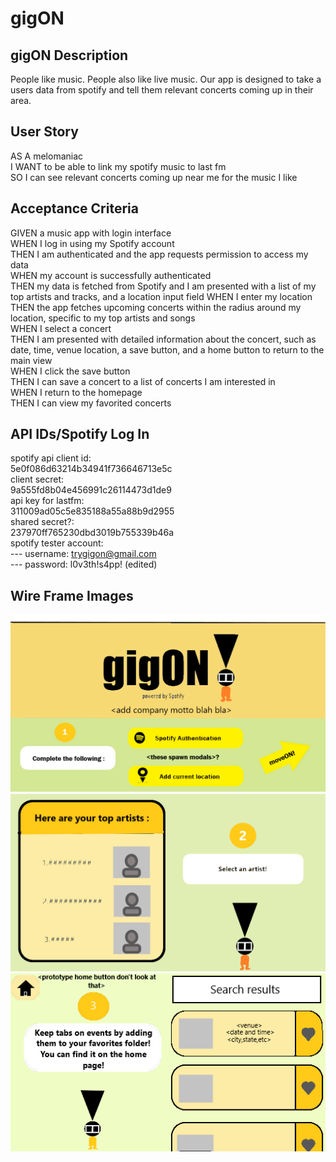 # gigON

## gigON Description
People like music. People also like live music. Our app is designed to take a users data from spotify and tell them relevant concerts coming up in their area. 

## User Story
AS A melomaniac </br>
I WANT to be able to link my spotify music to last fm </br>
SO I can see relevant concerts coming up near me for the music I like </br>

## Acceptance Criteria
GIVEN a music app with login interface </br>
WHEN I log in using my Spotify account </br>
THEN I am authenticated and the app requests permission to access my data </br>
WHEN my account is successfully authenticated </br>
THEN my data is fetched from Spotify and I am presented with a list of my top artists and tracks, and a location input field
WHEN I enter my location </br>
THEN the app fetches upcoming concerts within the radius around my location, specific to my top artists and songs </br>
WHEN I select a concert </br>
THEN I am presented with detailed information about the concert, such as date, time, venue location, a save button, and a home button to return to the main view </br>
WHEN I click the save button </br>
THEN I can save a concert to a list of concerts I am interested in </br>
WHEN I return to the homepage </br>
THEN I can view my favorited concerts </br>

## API IDs/Spotify Log In
spotify api client id: </br>
5e0f086d63214b34941f736646713e5c </br>
client secret: </br>
9a555fd8b04e456991c26114473d1de9 </br>
api key for lastfm: </br>
311009ad05c5e835188a55a88b9d2955 </br>
shared secret?: </br>
237970ff765230dbd3019b755339b46a </br>
spotify tester account: </br>
--- username: trygigon@gmail.com </br>
--- password: l0v3th!s4pp! (edited)  </br>

## Wire Frame Images
![gigON Wire Frame Page 1](https://github.com/Cneale92/gigON/blob/main/wireframes/page1_v2.png?raw=true)
![gigON Wire Frame Page 2](https://github.com/Cneale92/gigON/blob/main/wireframes/page2.png?raw=true)
![gigON Wire Frame Page 3](https://github.com/Cneale92/gigON/blob/main/wireframes/page3.png?raw=true)
